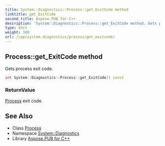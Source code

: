 ```yaml
---
title: System::Diagnostics::Process::get_ExitCode method
linktitle: get_ExitCode
second_title: Aspose.PUB for C++
description: 'System::Diagnostics::Process::get_ExitCode method. Gets process exit code in C++.'
type: docs
weight: 300
url: /cpp/system.diagnostics/process/get_exitcode/
---
```

## Process::get_ExitCode method


Gets process exit code.

```cpp
int System::Diagnostics::Process::get_ExitCode() const
```


### ReturnValue

[Process](../) exit code.

## See Also

* Class [Process](../)
* Namespace [System::Diagnostics](../../)
* Library [Aspose.PUB for C++](../../../)

